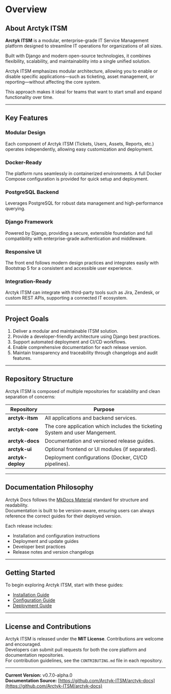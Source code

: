 # Overview

## About Arctyk ITSM

**Arctyk ITSM** is a modular, enterprise-grade IT Service Management platform designed to streamline IT operations for organizations of all sizes. 

Built with Django and modern open-source technologies, it combines flexibility, scalability, and maintainability into a single unified solution.

Arctyk ITSM emphasizes modular architecture, allowing you to enable or disable specific applications—such as ticketing, asset management, or reporting—without affecting the core system.  

This approach makes it ideal for teams that want to start small and expand functionality over time.

---

## Key Features

### Modular Design
Each component of Arctyk ITSM (Tickets, Users, Assets, Reports, etc.) operates independently, allowing easy customization and deployment.

### Docker-Ready
The platform runs seamlessly in containerized environments. A full Docker Compose configuration is provided for quick setup and deployment.

### PostgreSQL Backend
Leverages PostgreSQL for robust data management and high-performance querying.

### Django Framework
Powered by Django, providing a secure, extensible foundation and full compatibility with enterprise-grade authentication and middleware.

### Responsive UI
The front end follows modern design practices and integrates easily with Bootstrap 5 for a consistent and accessible user experience.

### Integration-Ready
Arctyk ITSM can integrate with third-party tools such as Jira, Zendesk, or custom REST APIs, supporting a connected IT ecosystem.

---

## Project Goals

1. Deliver a modular and maintainable ITSM solution.
2. Provide a developer-friendly architecture using Django best practices.
3. Support automated deployment and CI/CD workflows.
4. Enable comprehensive documentation for each release version.
5. Maintain transparency and traceability through changelogs and audit features.

---

## Repository Structure

Arctyk ITSM is composed of multiple repositories for scalability and clean separation of concerns:

| Repository | Purpose |
|-------------|----------|
| **arctyk-itsm** | All applications and backend services. |
| **arctyk-core**  | The core application which includes the ticketing System and user Mangement. |
| **arctyk-docs** | Documentation and versioned release guides. |
| **arctyk-ui** | Optional frontend or UI modules (if separated). |
| **arctyk-deploy** | Deployment configurations (Docker, CI/CD pipelines). |

---

## Documentation Philosophy

Arctyk Docs follows the [MkDocs Material](https://squidfunk.github.io/mkdocs-material/) standard for structure and readability.  
Documentation is built to be version-aware, ensuring users can always reference the correct guides for their deployed version.

Each release includes:

- Installation and configuration instructions
- Deployment and update guides
- Developer best practices
- Release notes and version changelogs

---

## Getting Started

To begin exploring Arctyk ITSM, start with these guides:

- [Installation Guide](getting-started/installation.md)
- [Configuration Guide](getting-started/configuration.md)
- [Deployment Guide](getting-started/deployment.md)

---

## License and Contributions

Arctyk ITSM is released under the **MIT License**. Contributions are welcome and encouraged.  
Developers can submit pull requests for both the core platform and documentation repositories.  
For contribution guidelines, see the `CONTRIBUTING.md` file in each repository.

---

**Current Version:** v0.7.0-alpha.0  
**Documentation Source:** [https://github.com/Arctyk-ITSM/arctyk-docs](https://github.com/Arctyk-ITSM/arctyk-docs)

